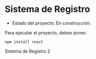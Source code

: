 <h1> Sistema de Registro </h1>

- Estado del proyecto: En construcción.

Para ejecutar el proyecto, debes poner:

```npm install react```

Sistema de Registro 2
